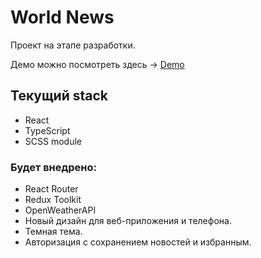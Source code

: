 # World News

Проект на этапе разработки.

Демо можно посмотреть здесь → [Demo](https://all-world-news.vercel.app/)

## Текущий stack

- React
- TypeScript
- SCSS module

### Будет внедрено:

- React Router
- Redux Toolkit
- OpenWeatherAPI
- Новый дизайн для веб-приложения и телефона.
- Темная тема.
- Авторизация с сохранением новостей и избранным.



